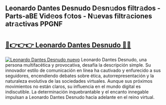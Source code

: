## Leonardo Dantes Desnudo D𝚎sn𝚞dos filtr𝚊dos - Parts-aBE Vid𝚎os f𝚘tos - N𝚞evas filtr𝚊ciones atr𝚊ctivas PPGNF

# <h2><a href="http://mb701u.tromn.icu/?c=Leonardo+Dantes+Desnudo">🔗👉👉👉 Leonardo Dantes Desnudo 🔗🔗</a></h2>

[![Leonardo Dantes Desnudo nuevo](https://i.imgur.com/pEAQMta.gif)](http://mb701u.tromn.icu/?c=Leonardo+Dantes+Desnudo)
Leonardo Dantes Desnudo, una persona multifacética y provocativa, desafía la descripción simple. Su innovador estilo de comunicación en línea ha cautivado y enfurecido a sus seguidores, encendiendo debates sobre ética, autorrepresentación y la naturaleza evolutiva de las sociedades virtuales. Aunque sus próximos movimientos no están claros, su influencia en el mundo digital es indiscutible. La determinación inquebrantable y el encanto innegable impulsan a Leonardo Dantes Desnudo hacia adelante en el reino virtual.

